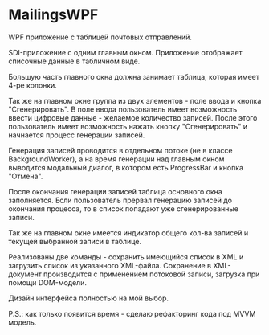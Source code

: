 # MailingsWPF
WPF приложение с таблицей почтовых отправлений.

SDI-приложение с одним главным окном. Приложение отображает списочные данные в табличном виде.

Большую часть главного окна должна занимает таблица, которая имеет 4-ре колонки.

Так же на главном окне группа из двух элементов - поле ввода и кнопка "Сгенерировать". В поле ввода пользователь имеет возможность ввести цифровые данные - желаемое количество записей. После этого пользователь имеет возможность нажать кнопку "Сгенерировать" и начнается процесс генерации записей.

Генерация записей проводится в отдельном потоке (не в классе BackgroundWorker), а на время генерации над главным окном выводится модальный диалог, в котором есть ProgressBar и кнопка "Отмена".

После окончания генерации записей таблица основного окна заполняется. Если пользователь прервал генерацию записей до окончания процесса, то в список попадают уже сгенерированные записи.

Так же на главном окне имеется индикатор общего кол-ва записей и текущей выбранной записи в таблице.

Реализованы две команды - сохранить имеющийся список в XML и загрузить список из указанного XML-файла. Сохранение в XML-документ производится с применением потоковой записи, загрузка при помощи DOM-модели. 

Дизайн интерфейса полностью на мой выбор.



P.S.: как только появится время - сделаю рефакторинг кода под MVVM модель.
